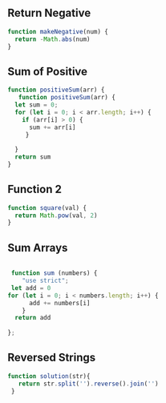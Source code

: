 ## Return Negative

```js
function makeNegative(num) {
  return -Math.abs(num)
}

```

## Sum of Positive

```js
function positiveSum(arr) {
   function positiveSum(arr) {
  let sum = 0;
  for (let i = 0; i < arr.length; i++) {
    if (arr[i] > 0) {
      sum += arr[i]
     }
      
  } 
  return sum
}

```

## Function 2

```js
function square(val) {
  return Math.pow(val, 2)
} 
```

## Sum Arrays

```js

 function sum (numbers) {
    "use strict";
 let add = 0
for (let i = 0; i < numbers.length; i++) {
      add += numbers[i]
    } 
  return add
   
};

```

## Reversed Strings

```js
function solution(str){
   return str.split('').reverse().join('')
 }

```
